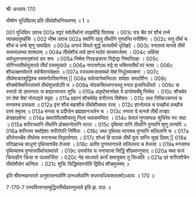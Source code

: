 श्रीः
अध्यायः 170

भीष्मेण युधिष्ठिरम् प्रति तीर्थशौचनिरूपणम् ॥ 1 ॥
	
001	युधिष्ठिर उवाच 
001a	यद्वरं सर्वतीर्थानां तद्ब्रवीहि पितामह ।
001c	यत्र चैव परं शौचं तन्मे व्याख्यातुमर्हसि ॥
002	भीष्म उवाच 
002a	सर्वाणि खलु तीर्थानि गुणवन्ति मनीषिणः ।
002c	यत्तु तीर्थं च शौचं च तन्मे शृणु समाहितः ॥
003a	अगाधे विमले शुद्धे सत्यतीर्थे धृतिह्रदे ।
003c	स्नातव्यं मानसे तीर्थे सत्वमालम्ब्य शाश्वतम् ॥
004a	तीर्थशौचं तपो ज्ञानं मार्दवं सत्यमार्जवम् ।
004c	अहिंसा सर्वभूतानामानृशंस्यं दमः शमः ॥
005a	निर्ममा निरहङ्कारा निर्द्वन्द्वा निष्परिग्रहाः ।
005c	योगिनस्तीर्थभूतास्ते तीर्थं परममुच्यते ॥
006a	नारायणेऽथ रुद्रे वा भक्तिस्तीर्थं परं मतम् ।
006c	शौचलक्षणमेतत्ते सर्वत्रैवान्ववेक्षतः ॥
007a	रजस्तमःसत्वमथो येषां निर्धूतमात्मना ।
007c	तीर्थमाचारशुद्धिश्च स्वमार्गपरिमार्गणम् ||
008a	सर्वत्यागेष्वभिरताः सर्वज्ञाः समदर्शिनः ।
008c	शौचष्वेतेष्वभिरतास्ते तीर्थशुचयोऽपि च ॥
009a	नोदकक्लिन्नगात्रस्तु स्नात इत्यभिधीयते ।
009c	स स्नातो यो दमस्नातः स बाह्याभ्यन्तरः शुचिः ॥
010a	अदृष्टेष्वनपेक्षा ये प्राप्तेष्वर्थेषु निर्ममाः ।
010c	शौचमेव परं तेषां येषां नोत्पद्यते स्पृहा ॥
011a	प्रज्ञानं शौचमेवेह शरीरस्य विशेषतः ।
011c	तथा निष्किञ्चनत्वं च मनसश्च प्रसन्नता ॥
012a	वृत्तं शौचं महाशौचं तीर्थशौचमतः परम् ।
012c	ज्ञानोत्पन्नं च यच्छौचं तच्छौचं परमं स्मृतम् ॥
013a	मनसा च प्रदीप्तेन ब्रह्मज्ञानजलेन च ।
013c	स्नाता ये मानसे तीर्थे तज्ज्ञाः क्षेत्रज्ञदर्शनाः ॥
014a	समारोपितशौचस्तु नित्यं भावसमन्वितः ।
014c	केवलं गुणसम्पन्नः शुचिरेव नरः सदा ॥
015a	शरीरस्थानि तीर्थानि प्रोक्तान्येतानि भारत ।
015c	पृथिव्यां यानि तीर्थानि पुण्यानि शृणु तान्यपि ॥
016a	शरीरस्य यथोद्देशाः शरीरोपरि निर्मिताः ।
016c	तथा पृथिव्या भागाश्च पुण्यानि सलिलानि च ॥
017a	कीर्तनाच्चैव तीर्थस्य स्नानाच्च पितृतर्पणात् ।
017c	शोध्यं हि पातकं तीर्थे पूता यान्ति सुखं दिवम् ||
018a	परिग्रहाच्च साधूनां पृथिव्याश्चैव तेजसा ।
018c	अतीव पुण्यभागास्ते सलिलस्य च तेजसा ॥
019a	मनसश्च पृथिव्याश्च पुण्यास्तीर्थास्तथापरे ।
019c	उभयोरेव यः स्नायात्स सिद्धिं शीघ्रमाप्नुयात् ॥
020a	यथा फलं क्रियाहीनं क्रिया वा फलवर्जिता ।
020c	नेह साधयते कार्यं समायुक्ता तु सिध्यति ॥
021a	एवं शरीरशौचेन तीर्थशौचेन चान्वितः ।
021c	शुचिः सिद्धिमवाप्नोति द्विविधं शौचमुत्तमम् ॥ 

इति श्रीमन्महाभारते अनुशासनपर्वणि दानधर्मपर्वणि सप्तत्यधिकशततमोऽध्यायः ॥ 170 ॥

7-170-7 तत्त्ववित्त्वनहम्बुद्धिस्तीर्थप्रवरमुच्यते इति झ. पाठः ॥

